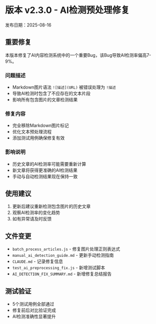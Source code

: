 # 版本 v2.3.0 - AI检测预处理修复

发布日期：2025-08-16

## 重要修复

本版本修复了AI内容检测系统中的一个重要Bug，该Bug导致AI检测率偏高7-9%。

### 问题描述
- Markdown图片语法 `![描述](URL)` 被错误处理为 `!描述`
- 导致AI检测时包含了不应存在的文本片段
- 影响所有包含图片的文章检测结果

### 修复内容
- 完全移除Markdown图片标记
- 优化文本预处理流程
- 添加测试用例确保修复有效

### 影响说明
- 历史文章的AI检测率可能需要重新计算
- 新文章将获得更准确的AI检测结果
- 手动与自动检测结果现在保持一致

## 使用建议
1. 更新后建议重新检测包含图片的历史文章
2. 观察AI检测率的变化趋势
3. 如有异常请及时反馈

## 文件变更
- `batch_process_articles.js` - 修复图片处理正则表达式
- `manual_ai_detection_guide.md` - 更新手动检测指南
- `CLAUDE.md` - 记录修复信息
- `test_ai_preprocessing_fix.js` - 新增测试脚本
- `AI_DETECTION_FIX_SUMMARY.md` - 新增修复总结报告

## 测试验证
- 5个测试用例全部通过
- 修复前后对比验证完成
- AI检测准确性显著提升